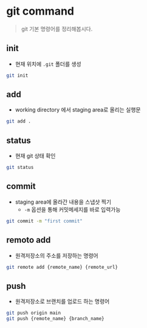  # git command

  > git 기본 명령어를 정리해봅시다.

## init
- 현재 위치에 `.git` 폴더를 생성

```bash
git init
```
## add
- working directory 에서 staging area로 올리는 실행문

```bash
git add .
```

## status
- 현재 git 상태 확인

```bash
git status
```

## commit
- staging area에 올라간 내용을 스냅샷 찍기
    - `-m` 옵션을 통해 커밋메세지를 바로 입력가능

```bash
git commit -m "first commit"
```

## remoto add
- 원격저장소의 주소를 저장하는 명령어

```bash
git remote add {remote_name} {remote_url}
```

## push
- 원격저장소로 브랜치를 업로드 하는 명령어

```bash
git push origin main
git push {remote_name} {branch_name}
```

